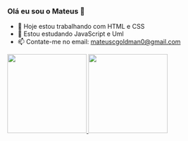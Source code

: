 ### Olá eu sou o Mateus 👋
- 🔭 Hoje estou trabalhando com HTML e CSS
- 🌱 Estou estudando JavaScript e Uml
- 📫 Contate-me no email: mateuscgoldman0@gmail.com

<div> 
<a href="https://github.com/MateusCgoldman">
  <a href="https://www.linkedin.com/in/mateus-goldman-55b8b21a0/">
    <img height="180em" src="https://github-readme-stats.vercel.app/api?username=MateusCgoldmanshow_icons=true&theme=dracula&include_all_commits=true&cout_private=true"/>
    <img height="180em" src="https://github-readme-stats.vercel.api/top-langs/?username=MateusCgoldman&layout-compact&langs_cout-16&theme-dracula"/>
</div>
